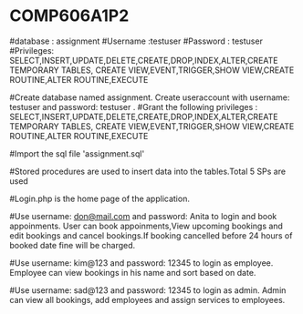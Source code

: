 # COMP606A1P2

#database : assignment
 #Username :testuser 
 #Password : testuser
 #Privileges: SELECT,INSERT,UPDATE,DELETE,CREATE,DROP,INDEX,ALTER,CREATE TEMPORARY TABLES, CREATE VIEW,EVENT,TRIGGER,SHOW VIEW,CREATE ROUTINE,ALTER ROUTINE,EXECUTE


#Create database named assignment. Create useraccount with username: testuser and password: testuser .
#Grant the following privileges : SELECT,INSERT,UPDATE,DELETE,CREATE,DROP,INDEX,ALTER,CREATE TEMPORARY TABLES, CREATE VIEW,EVENT,TRIGGER,SHOW VIEW,CREATE ROUTINE,ALTER ROUTINE,EXECUTE

#Import the sql file 'assignment.sql'

 #Stored procedures are used to insert data into the tables.Total 5 SPs are used

 #Login.php is the home page of the application.

 #Use username: don@mail.com and password: Anita to login and book appoinments. User can book appoinments,View upcoming bookings and edit bookings and cancel bookings.If booking cancelled before 24 hours of booked date fine will be charged.

 #Use username: kim@123 and password: 12345 to login as employee. Employee can view bookings in his name and sort based on date.

 #Use username: sad@123 and password: 12345 to login as admin. Admin can view all bookings, add employees and assign services to employees.